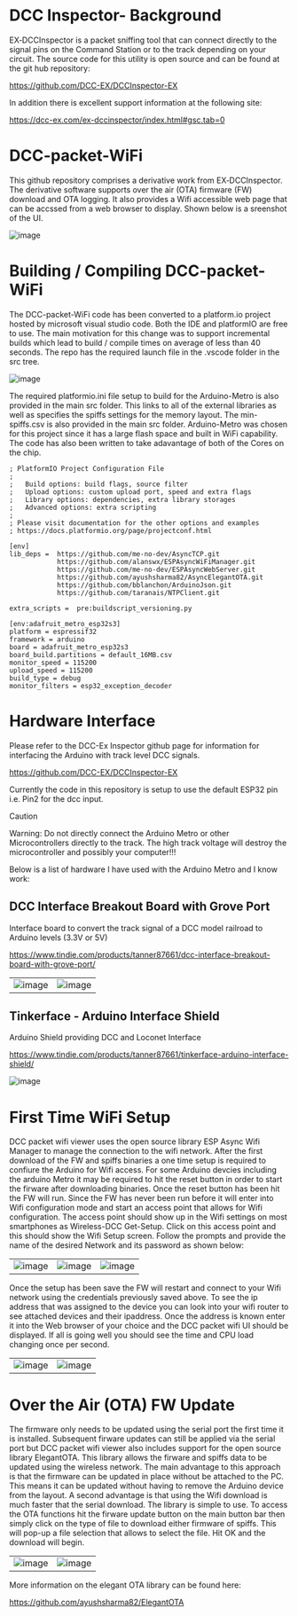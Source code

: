 # DCC Inspector- Background
EX‑DCCInspector is a packet sniffing tool that can connect directly to the signal pins on the Command Station or to the track depending on your circuit.  The source code for this utility is open source and can be found at the git hub repository:

https://github.com/DCC-EX/DCCInspector-EX

In addition there is excellent support information at the following site:

https://dcc-ex.com/ex-dccinspector/index.html#gsc.tab=0

# DCC-packet-WiFi
This github repository comprises a derivative work from EX‑DCCInspector. The derivative software supports over the air (OTA) firmware (FW) download and OTA logging.  It also provides a Wifi accessible web page that can be accssed from a web browser to display. Shown below is a sreenshot of the UI.

![image](https://github.com/AlgerP572/DCC-packet-WiFi/assets/13104848/0801d99c-f9e8-4729-8c23-cde3e3890973)

# Building / Compiling DCC-packet-WiFi
The DCC-packet-WiFi code has been converted to a platform.io project hosted by microsoft visual studio code.
Both the IDE and platformIO are free to use.  The main motivation for this change was to support incremental
builds which lead to build / compile times on average of less than 40 seconds.  The repo has the required
launch file in the .vscode folder in the src tree.

![image](https://github.com/AlgerP572/DCC-packet-WiFi/assets/13104848/bcd87202-8e13-41dd-aee4-56eed1fb7781)

The required platformio.ini file setup to build for the Arduino-Metro is also provided in the main src folder. This links to all of the external libraries as well as specifies the spiffs settings for the memory layout. The min-spiffs.csv is also provided in the main src folder.  Arduino-Metro was chosen for this project since it has a large flash space and built in WiFi capability.  The code has also been written to take adavantage of both of the Cores on the chip.

```
; PlatformIO Project Configuration File
;
;   Build options: build flags, source filter
;   Upload options: custom upload port, speed and extra flags
;   Library options: dependencies, extra library storages
;   Advanced options: extra scripting
;
; Please visit documentation for the other options and examples
; https://docs.platformio.org/page/projectconf.html

[env]
lib_deps =  https://github.com/me-no-dev/AsyncTCP.git
            https://github.com/alanswx/ESPAsyncWiFiManager.git
            https://github.com/me-no-dev/ESPAsyncWebServer.git
            https://github.com/ayushsharma82/AsyncElegantOTA.git                       
            https://github.com/bblanchon/ArduinoJson.git            
            https://github.com/taranais/NTPClient.git

extra_scripts =  pre:buildscript_versioning.py

[env:adafruit_metro_esp32s3]
platform = espressif32
framework = arduino
board = adafruit_metro_esp32s3
board_build.partitions = default_16MB.csv
monitor_speed = 115200
upload_speed = 115200
build_type = debug
monitor_filters = esp32_exception_decoder
```

# Hardware Interface

Please refer to the DCC-Ex Inspector github page for information for interfacing the Arduino with track level DCC signals.

https://github.com/DCC-EX/DCCInspector-EX

Currently the code in this repository is setup to use the default ESP32 pin i.e. Pin2 for the dcc input.

> [!CAUTION]
> Warning: Do not directly connect the Arduino Metro or other Microcontrollers directly to the track.
> The high track voltage will destroy the microcontroller and possibly your computer!!!

Below is a list of hardware I have used with the Arduino Metro and I know work:

## DCC Interface Breakout Board with Grove Port

Interface board to convert the track signal of a DCC model railroad to Arduino levels (3.3V or 5V)

https://www.tindie.com/products/tanner87661/dcc-interface-breakout-board-with-grove-port/

| | |
|---|---|
| ![image](https://github.com/AlgerP572/DCC-packet-WiFi/assets/13104848/b24a129e-d93a-4bf5-8256-dcf4959b1310) | ![image](https://github.com/AlgerP572/DCC-packet-WiFi/assets/13104848/ad77c2a1-253a-4073-88f4-5576c30c42a7) |


## Tinkerface - Arduino Interface Shield

Arduino Shield providing DCC and Loconet Interface

https://www.tindie.com/products/tanner87661/tinkerface-arduino-interface-shield/

![image](https://github.com/AlgerP572/DCC-packet-WiFi/assets/13104848/62e01d59-788c-43d9-9c47-0fc7eab4e995)

# First Time WiFi Setup

DCC packet wifi viewer uses the open source library ESP Async Wifi Manager to manage the connection to the wifi network.  After the first download of the FW and spiffs binaries a one time setup is required to confiure the Arduino for Wifi access.  For some Arduino devcies including the arduino Metro it may be required to hit the reset button in order to start the firware after downloading binaries.  Once the reset button has been hit the FW will run.  Since the FW has never been run before it will enter into Wifi configuration mode and start an access point that allows for Wifi configuration.  The access point should show up in the Wifi settings on most smartphones as Wireless-DCC Get-Setup.  Click on this access point and this should show the Wifi Setup screen.  Follow the prompts and provide the name of the desired Network and its password as shown below:

| | | |
|---|---|---|
| ![image](https://github.com/AlgerP572/DCC-packet-WiFi/assets/13104848/84861569-11ec-4761-a3cb-a8179dbd8d10) | ![image](https://github.com/AlgerP572/DCC-packet-WiFi/assets/13104848/e5659c4c-66f2-41d5-83d2-94262167de42) | ![image](https://github.com/AlgerP572/DCC-packet-WiFi/assets/13104848/9e5871b4-be42-445f-a8a3-1e309e2ba4c3) |

Once the setup has been save the FW will restart and connect to your Wifi network using the credentials previously saved above.  To see the ip address that was assigned to the device you can look into your wifi router to see attached devices and their ipaddress.  Once the address is known enter it into the Web browser of your choice and the DCC packet wifi UI should be displayed.  If all is going well you should see the time and CPU load changing once per second.

| | |
|---|---|
| ![image](https://github.com/AlgerP572/DCC-packet-WiFi/assets/13104848/1b9e27dd-f598-48ca-83da-3944edd8e069) | ![image](https://github.com/AlgerP572/DCC-packet-WiFi/assets/13104848/aaff2063-3b38-405d-88bc-d80ea484e10a) |

# Over the Air (OTA) FW Update

The firmware only needs to be updated using the serial port the first time it is installed.  Subsequent firware updates can still be applied via the serial port but DCC packet wifi viewer also includes support for the open source library ElegantOTA.  This library allows the firware and spiffs data to be updated using the wireless network.  The main advantage to this approach is that the firmware can be updated in place without be attached to the PC.  This means it can be updated without having to remove the Arduino device from the layout.  A second advantage is that using the Wifi download is much faster that the serial download. The library is simple to use. To access the OTA functions hit the firware update button on the main button bar then simply click on the type of file to download either firmware of spiffs.  This will pop-up a file selection that allows to select the file. Hit OK and the download will begin.

| | |
|---|---|
| ![image](https://github.com/AlgerP572/DCC-packet-WiFi/assets/13104848/932896e0-0144-4ab3-96e9-8038c9e603c8) | ![image](https://github.com/AlgerP572/DCC-packet-WiFi/assets/13104848/c70c2f32-16ec-4a20-a22a-e831cc9dd295) |

More information on the elegant OTA library can be found here:

https://github.com/ayushsharma82/ElegantOTA


















